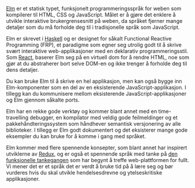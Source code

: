 [Elm](http://elm-lang.org/) er et statisk typet, funksjonelt programmeringsspråk for weben som kompilerer til HTML, CSS og JavaScript. Målet er å gjøre det enklere å utvikle interaktive brukergrensesnitt på weben, da språket fjerner mange detaljer som du må forholde deg til i tradisjonelle språk som JavaScript.

Elm er skrevet i [Haskell](https://www.haskell.org/) og er designet for såkalt Functional Reactive Programming (FRP), et paradigme som egner seg utrolig godt til å skrive svært interaktive web-applikasjoner med en deklarativ programmeringsstil. Som [React](https://radar.bekk.no/tech2016/frontend-og-mobil/react), baserer Elm seg på en virtuell dom for å rendre HTML, noe som gjør at du abstraherer bort selve DOM-en og ikke trenger å forholde deg til dens detaljer.

Du kan bruke Elm til å skrive en hel applikasjon, men kan også bygge inn Elm-komponenter som en del av en eksisterende JavaScript-applikasjon. I tillegg kan du kommunisere mellom eksisterende JavaScript-applikasjoner og Elm gjennom såkalte ports.

Elm har en rekke gode verktøy og kommer blant annet med en time-travelling debugger, en kompilator med veldig gode feilmeldinger og et pakkehåndteringssystem som håndhever semantisk versjonering av alle biblioteker. I tillegg er Elm godt dokumentert og det eksisterer mange gode eksempler du kan bruke for å komme i gang med språket.

Elm kommer med flere spennende konsepter, som blant annet har inspirert utviklerne av [Redux](https://radar.bekk.no/tech2016/sprak-og-rammeverk/redux), og er også et spennende språk med tanke på [den funksjonelle tankegangen](https://radar.bekk.no/tech2016/frontend-og-mobil/funksjonell-programmering-i-frontend) som har begynt å treffe web-plattformen for fullt. Vi mener det er et språk det er verdt å bruke tid på å lære seg og bør vurderes hvis du skal utvikle hendelsesdrevne og ytelseskritiske applikasjoner.